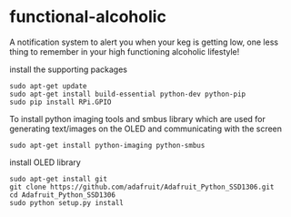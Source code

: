 functional-alcoholic
====================

A notification system to alert you when your keg is getting low, one less thing to remember in your high functioning alcoholic lifestyle!

install the supporting packages
```
sudo apt-get update
sudo apt-get install build-essential python-dev python-pip
sudo pip install RPi.GPIO
```

To install python imaging tools and smbus library which are used for generating text/images on the OLED and communicating with the screen
```
sudo apt-get install python-imaging python-smbus
```

install OLED library
```
sudo apt-get install git
git clone https://github.com/adafruit/Adafruit_Python_SSD1306.git
cd Adafruit_Python_SSD1306
sudo python setup.py install
```
